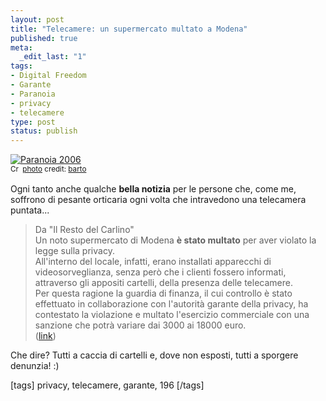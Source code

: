 ```yaml
--- 
layout: post
title: "Telecamere: un supermercato multato a Modena"
published: true
meta: 
  _edit_last: "1"
tags: 
- Digital Freedom
- Garante
- Paranoia
- privacy
- telecamere
type: post
status: publish
---
```

<a href="http://www.flickr.com/photos/97438202@N00/231693522/" title="Paranoia 2006" target="_blank"><img src="http://farm1.static.flickr.com/93/231693522_bcf8f3c18a.jpg" alt="Paranoia 2006" border="0" /></a><br /><small><a href="http://creativecommons.org/licenses/by/2.0/" title="Attribution License" target="_blank"><img src="http://www.lastknight.com/wp-content/plugins/photo-dropper/images/cc.png" alt="Creative Commons License" border="0" width="16" height="16" align="absmiddle" /></a> <a href="http://www.photodropper.com/photos/" target="_blank">photo</a> credit: <a href="http://www.flickr.com/photos/97438202@N00/231693522/" title="barto" target="_blank">barto</a></small>  
  
Ogni tanto anche qualche **bella notizia** per le persone che, come me, soffrono di pesante orticaria ogni volta che intravedono una telecamera puntata...  
  
> Da "Il Resto del Carlino"  
> Un noto supermercato di Modena  **è stato multato** per aver violato la legge sulla privacy.  
> All'interno del locale, infatti, erano installati  apparecchi di videosorveglianza, senza però che i clienti fossero  informati, attraverso gli appositi cartelli, della presenza delle telecamere.  
> Per questa ragione la guardia di finanza, il cui controllo è stato  effettuato in collaborazione con l'autorità garante della privacy, ha  contestato la violazione e multato l'esercizio commerciale con una 
sanzione che potrà variare dai 3000 ai 18000 euro.  
> ([link](http://ilrestodelcarlino.ilsole24ore.com/modena/2008/10/15/125526-erano_telecamere_avviso.shtml))
  
Che dire? Tutti a caccia di cartelli e, dove non esposti, tutti a sporgere denunzia! :)  
  
[tags] privacy, telecamere, garante, 196 [/tags] 
